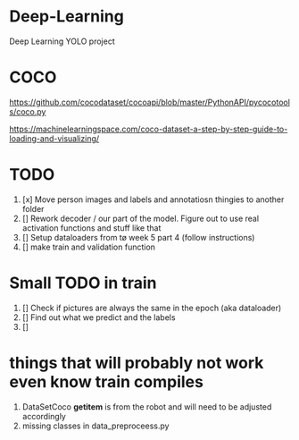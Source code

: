 # Deep-Learning

Deep Learning YOLO project

# COCO

https://github.com/cocodataset/cocoapi/blob/master/PythonAPI/pycocotools/coco.py

https://machinelearningspace.com/coco-dataset-a-step-by-step-guide-to-loading-and-visualizing/

# TODO

1. [x] Move person images and labels and annotatiosn thingies to another folder
2. [] Rework decoder / our part of the model. Figure out to use real activation functions and stuff like that
3. [] Setup dataloaders from tø week 5 part 4 (follow instructions)
4. [] make train and validation function



# Small TODO in train
1. [] Check if pictures are always the same in the epoch (aka dataloader)
2. [] Find out what we predict and the labels
3. [] 

# things that will probably not work even know train compiles

1. DataSetCoco **getitem** is from the robot and will need to be adjusted accordingly
2. missing classes in data_preproceess.py
